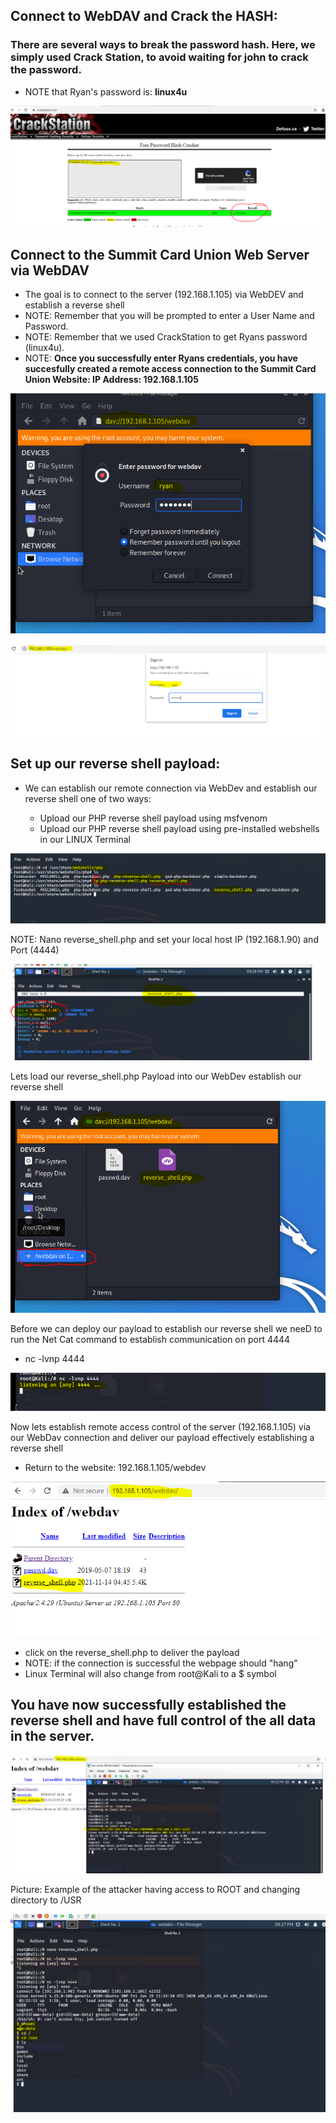 ## Connect to WebDAV and Crack the HASH:

### There are several ways to break the password hash. Here, we simply used Crack Station, to avoid waiting for john to crack the password.

* NOTE that Ryan's password is: **linux4u**  

![pic](8.PNG) 

## Connect to the Summit Card Union Web Server via WebDAV

* The goal is to connect to the server (192.168.1.105) via WebDEV and establish a reverse shell 
* NOTE: Remember that you will be prompted to enter a User Name and Password.
* NOTE: Remember that we used CrackStation to get Ryans password (linux4u).
* NOTE: **Once you successfully enter Ryans credentials, you have succesfully created a remote access connection to the Summit Card Union Website: IP Address: 192.168.1.105** 

![pic](9.PNG) 

![pic](111.PNG) 

## Set up our reverse shell payload:

* We can establish our remote connection via WebDev and establish our reverse shell one of two ways:

    - Upload our PHP reverse shell payload using msfvenom 
    - Upload our PHP reverse shell payload using pre-installed webshells in our LINUX Terminal

![pic](rev.PNG) 

NOTE: Nano reverse_shell.php and set your local host IP (192.168.1.90) and Port (4444)

![pic](rev1.PNG)

Lets load our reverse_shell.php Payload into our WebDev establish our reverse shell

![pic](10.PNG) 

Before we can deploy our payload to establish our reverse shell we neeD to run the Net Cat command to establish communication on port 4444

* nc -lvnp 4444

![pic](11.PNG) 
  
Now lets establish remote access control of the server (192.168.1.105) via our WebDav connection and deliver our payload effectively establishing a reverse shell

* Return to the website: 192.168.1.105/webdev

![pic](12.PNG)  

* click on the reverse_shell.php to deliver the payload
* NOTE: if the connection is successful the webpage should "hang"
* Linux Terminal will also change from root@Kali to a $ symbol 

## You have now successfully established the reverse shell and have full control of the all data in the server. 

![pic](13.PNG)  

Picture: Example of the attacker having access to ROOT and changing directory to /USR

![pic](14.PNG)  








